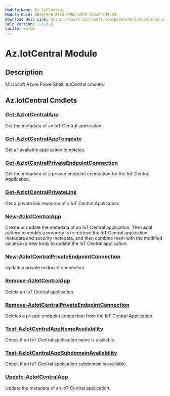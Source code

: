 ```yaml
---
Module Name: Az.IotCentral
Module Guid: 385be5e6-81c5-495d-b928-2dea8ef31e93
Download Help Link: https://learn.microsoft.com/powershell/module/az.iotcentral
Help Version: 1.0.0.0
Locale: en-US
---
```


# Az.IotCentral Module
## Description
Microsoft Azure PowerShell: IotCentral cmdlets

## Az.IotCentral Cmdlets
### [Get-AzIotCentralApp](Get-AzIotCentralApp.md)
Get the metadata of an IoT Central application.

### [Get-AzIotCentralAppTemplate](Get-AzIotCentralAppTemplate.md)
Get all available application templates.

### [Get-AzIotCentralPrivateEndpointConnection](Get-AzIotCentralPrivateEndpointConnection.md)
Get the metadata of a private endpoint connection for the IoT Central Application.

### [Get-AzIotCentralPrivateLink](Get-AzIotCentralPrivateLink.md)
Get a private link resource of a IoT Central Application.

### [New-AzIotCentralApp](New-AzIotCentralApp.md)
Create or update the metadata of an IoT Central application.
The usual pattern to modify a property is to retrieve the IoT Central application metadata and security metadata, and then combine them with the modified values in a new body to update the IoT Central application.

### [New-AzIotCentralPrivateEndpointConnection](New-AzIotCentralPrivateEndpointConnection.md)
Update a private endpoint connection.

### [Remove-AzIotCentralApp](Remove-AzIotCentralApp.md)
Delete an IoT Central application.

### [Remove-AzIotCentralPrivateEndpointConnection](Remove-AzIotCentralPrivateEndpointConnection.md)
Deletes a private endpoint connection from the IoT Central Application.

### [Test-AzIotCentralAppNameAvailability](Test-AzIotCentralAppNameAvailability.md)
Check if an IoT Central application name is available.

### [Test-AzIotCentralAppSubdomainAvailability](Test-AzIotCentralAppSubdomainAvailability.md)
Check if an IoT Central application subdomain is available.

### [Update-AzIotCentralApp](Update-AzIotCentralApp.md)
Update the metadata of an IoT Central application.

